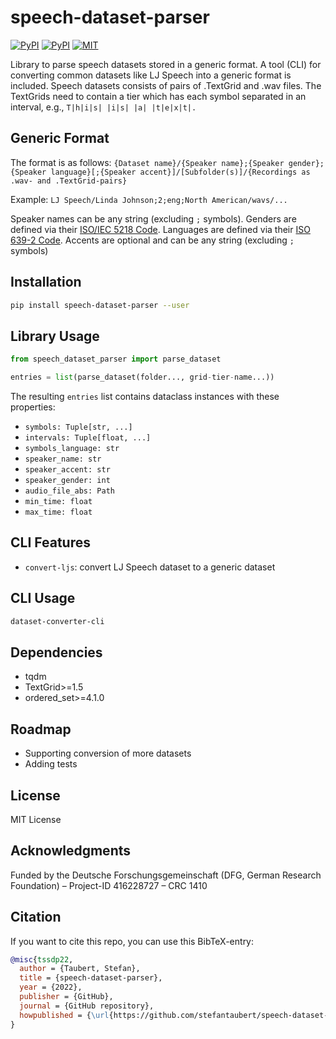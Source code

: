 # speech-dataset-parser

[![PyPI](https://img.shields.io/pypi/v/speech-dataset-parser.svg)](https://pypi.python.org/pypi/speech-dataset-parser)
[![PyPI](https://img.shields.io/pypi/pyversions/speech-dataset-parser.svg)](https://pypi.python.org/pypi/speech-dataset-parser)
[![MIT](https://img.shields.io/github/license/stefantaubert/speech-dataset-parser.svg)](https://github.com/stefantaubert/speech-dataset-parser/blob/main/LICENSE)

Library to parse speech datasets stored in a generic format. A tool (CLI) for converting common datasets like LJ Speech into a generic format is included.
Speech datasets consists of pairs of .TextGrid and .wav files. The TextGrids need to contain a tier which has each symbol separated in an interval, e.g., `T|h|i|s| |i|s| |a| |t|e|x|t|.`

## Generic Format

The format is as follows: `{Dataset name}/{Speaker name};{Speaker gender};{Speaker language}[;{Speaker accent}]/[Subfolder(s)]/{Recordings as .wav- and .TextGrid-pairs}`

Example: `LJ Speech/Linda Johnson;2;eng;North American/wavs/...`

Speaker names can be any string (excluding `;` symbols).
Genders are defined via their [ISO/IEC 5218 Code](https://en.wikipedia.org/wiki/ISO/IEC_5218).
Languages are defined via their [ISO 639-2 Code](https://www.loc.gov/standards/iso639-2/php/code_list.php).
Accents are optional and can be any string (excluding `;` symbols)

## Installation

```sh
pip install speech-dataset-parser --user
```

## Library Usage

```py
from speech_dataset_parser import parse_dataset

entries = list(parse_dataset(folder..., grid-tier-name...))
```

The resulting `entries` list contains dataclass instances with these properties:

- `symbols: Tuple[str, ...]`
- `intervals: Tuple[float, ...]`
- `symbols_language: str`
- `speaker_name: str`
- `speaker_accent: str`
- `speaker_gender: int`
- `audio_file_abs: Path`
- `min_time: float`
- `max_time: float`

## CLI Features

- `convert-ljs`: convert LJ Speech dataset to a generic dataset

## CLI Usage

```sh
dataset-converter-cli
```

## Dependencies

- tqdm
- TextGrid>=1.5
- ordered_set>=4.1.0

## Roadmap

- Supporting conversion of more datasets
- Adding tests

## License

MIT License

## Acknowledgments

Funded by the Deutsche Forschungsgemeinschaft (DFG, German Research Foundation) – Project-ID 416228727 – CRC 1410

## Citation

If you want to cite this repo, you can use this BibTeX-entry:

```bibtex
@misc{tssdp22,
  author = {Taubert, Stefan},
  title = {speech-dataset-parser},
  year = {2022},
  publisher = {GitHub},
  journal = {GitHub repository},
  howpublished = {\url{https://github.com/stefantaubert/speech-dataset-parser}}
}
```
